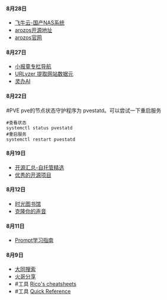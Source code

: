 #### 8月28日
- [飞牛云-国产NAS系统](https://www.fnnas.com/)
- [arozos开源地址](https://github.com/tobychui/arozos)
- [arozos官网](https://arozos.com/)

#### 8月27日
- [小报童专栏导航](https://www.xiaobot.so/)
- [URLyzer 提取网站数据元](https://urlyzer.com/zh/get-metadata-from-url)
- [灵办AI](https://ilingban.com/browser_extension?from=businiao)

#### 8月22日
#PVE pve的节点状态守护程序为 pvestatd。可以尝试一下重启服务
```
#查看状态
systemctl status pvestatd
#重启服务
systemctl restart pvestatd
```

#### 8月19日
- [开源汇总-自托管精选](https://github.com/zituoguan/zituoguan)
- [优秀的开源项目](https://github.com/chenyl8848/great-open-source-project)

####  8月12日
- [时光图书馆](https://atimebook.com/)
- [克隆你的声音](https://kevinwang676-cosyvoice-talktalkai.hf.space/)
#### 8月11日
- [Prompt学习指南](https://prompt-guide.xiniushu.com/)

#### 8月9日
- [大同搜索](https://datong.info/)
- [火哥分享](https://www.firepx.com/app/)
- #工具 [Rico's cheatsheets](https://devhints.io/)
- #工具 [Quick Reference](https://quickref.me/)